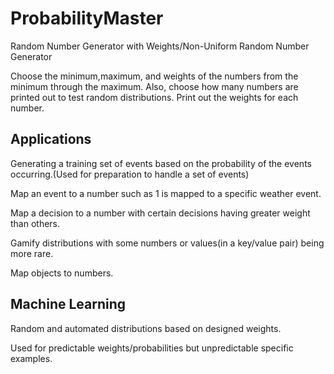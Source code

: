 # ProbabilityMaster
Random Number Generator with Weights/Non-Uniform Random Number Generator

Choose the minimum,maximum, and weights of the numbers from the minimum through the maximum.
Also, choose how many numbers are printed out to test random distributions.
Print out the weights for each number.

## Applications ##
Generating a training set of events based on the probability of the events occurring.(Used for preparation to handle a set of events)

Map an event to a number such as 1 is mapped to a specific weather event.

Map a decision to a number with certain decisions having greater weight than others.

Gamify distributions with some numbers or values(in a key/value pair) being more rare.

Map objects to numbers.

## Machine Learning ##
Random and automated distributions based on designed weights.

Used for predictable weights/probabilities but unpredictable specific examples.
